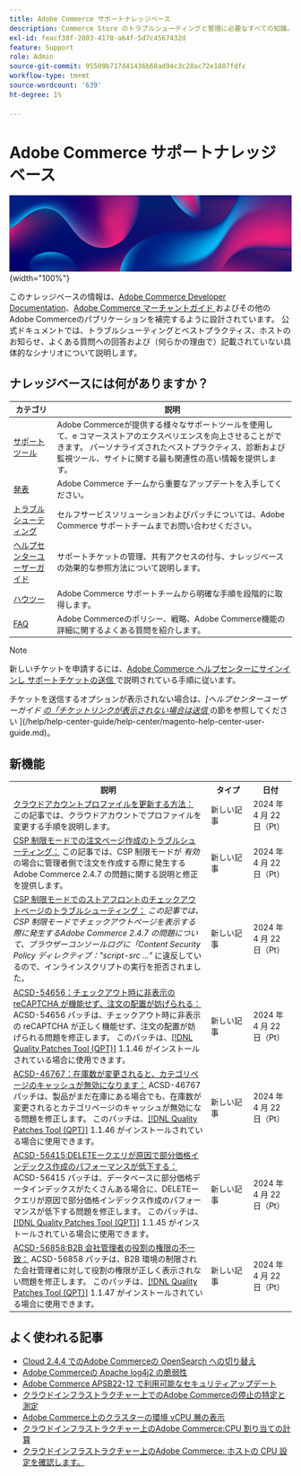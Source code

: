 ```yaml
---
title: Adobe Commerce サポートナレッジベース
description: Commerce Store のトラブルシューティングと管理に必要なすべての知識。
exl-id: feacf38f-2803-4170-a64f-5d7c4567432d
feature: Support
role: Admin
source-git-commit: 95509b717d41436b68ad94c3c28ac72e1887fdfc
workflow-type: tm+mt
source-wordcount: '639'
ht-degree: 1%

---
```


# Adobe Commerce サポートナレッジベース

![ ナレッジベースのホームページ ](../help/assets/knowledge-base-home-page-cover.jpg){width="100%"}

このナレッジベースの情報は、[Adobe Commerce Developer Documentation](https://developer.adobe.com/commerce/docs)、[Adobe Commerce マーチャントガイド ](https://experienceleague.adobe.com/docs/commerce-admin/user-guides/home.html) およびその他のAdobe Commerceのパブリケーションを補完するように設計されています。 公式ドキュメントでは、トラブルシューティングとベストプラクティス、ホストのお知らせ、よくある質問への回答および（何らかの理由で）記載されていない具体的なシナリオについて説明します。

## ナレッジベースには何がありますか？

| カテゴリ | 説明 |
| --- | --- |
| [ サポートツール ](/help/support-tools/overview.md) | Adobe Commerceが提供する様々なサポートツールを使用して、e コマースストアのエクスペリエンスを向上させることができます。 パーソナライズされたベストプラクティス、診断および監視ツール、サイトに関する最も関連性の高い情報を提供します。 |
| [ 発表 ](/help/announcements/overview.md) | Adobe Commerce チームから重要なアップデートを入手してください。 |
| [ トラブルシューティング ](/help/troubleshooting/overview.md) | セルフサービスソリューションおよびパッチについては、Adobe Commerce サポートチームまでお問い合わせください。 |
| [ ヘルプセンターユーザーガイド ](/help/help-center-guide/help-center/magento-help-center-user-guide.md) | サポートチケットの管理、共有アクセスの付与、ナレッジベースの効果的な参照方法について説明します。 |
| [ ハウツー ](/help/how-to/overview.md) | Adobe Commerce サポートチームから明確な手順を段階的に取得します。 |
| [FAQ](/help/faq/overview.md) | Adobe Commerceのポリシー、戦略、Adobe Commerce機能の詳細に関するよくある質問を紹介します。 |

>[!NOTE]
>
>新しいチケットを申請するには、[Adobe Commerce ヘルプセンターにサインインし ](https://support.magento.com/)[ サポートチケットの送信 ](https://experienceleague.adobe.com/en/docs/commerce-knowledge-base/kb/help-center-guide/magento-help-center-user-guide#submit-ticket) で説明されている手順に従います。
>
>チケットを送信するオプションが表示されない場合は、*[ヘルプセンターユーザーガイド [ の「チケットリンクが表示されない場合は送信 ](https://experienceleague.adobe.com/en/docs/commerce-knowledge-base/kb/help-center-guide/magento-help-center-user-guide#no-submit-link)* の節を参照してください ](/help/help-center-guide/help-center/magento-help-center-user-guide.md)。

## 新機能

<table style="width:100%">
  <tr>
    <th style="width:70%">説明</th>
    <th style="width:15%">タイプ</th>
    <th style="width:15%">日付</th>
  </tr>

<tr>
    <td>
    <a href = "https://experienceleague.adobe.com/en/docs/commerce-knowledge-base/kb/how-to/how-to-update-the-cloud-account-profile"> クラウドアカウントプロファイルを更新する方法：</a> この記事では、クラウドアカウントでプロファイルを変更する手順を説明します。
    </td>
    <td>新しい記事</td>
    <td>2024 年 4 月 22 日（Pt）</td>
  </tr>

<td>
    <a href = "https://experienceleague.adobe.com/en/docs/commerce-knowledge-base/kb/troubleshooting/payments/admin-create-order-page-in-csp-restricted-mode">CSP 制限モードでの注文ページ作成のトラブルシューティング：</a> この記事では、CSP 制限モードが <em> 有効 </em> の場合に管理者側で注文を作成する際に発生するAdobe Commerce 2.4.7 の問題に関する説明と修正を提供します。  
    </td>
    <td>新しい記事</td>
    <td>2024 年 4 月 22 日（Pt）</td>
  </tr>

<tr>
    <td>
    <a href="https://experienceleague.adobe.com/en/docs/commerce-knowledge-base/kb/troubleshooting/payments/storefront-checkout-page-in-csp-restricted-mode">CSP 制限モードでのストアフロントのチェックアウトページのトラブルシューティング：</a><em> この記事では、CSP 制限モードでチェックアウトページを表示する際に発生するAdobe Commerce 2.4.7 の問題について、ブラウザーコンソールログに「Content Security Policy ディレクティブ："script-src ..."</em> に違反しているので、インラインスクリプトの実行を拒否されました。 
    </td>
    <td>新しい記事 </td>
    <td>2024 年 4 月 22 日（Pt）</td>
 </tr>

<tr>
    <td>
    <a href="https://experienceleague.adobe.com/en/docs/commerce-knowledge-base/kb/support-tools/patches/v1-1-46/acsd-54656-invisible-recaptcha-fails-during-checkout-preventing-order-placement">ACSD-54656：チェックアウト時に非表示の reCAPTCHA が機能せず、注文の配置が妨げられる：</a> ACSD-54656 パッチは、チェックアウト時に非表示の reCAPTCHA が正しく機能せず、注文の配置が妨げられる問題を修正します。 このパッチは、<a href="https://experienceleague.adobe.com/docs/commerce-knowledge-base/kb/announcements/commerce-announcements/magento-quality-patches-released-new-tool-to-self-serve-quality-patches.html">[!DNL Quality Patches Tool (QPT)]</a> 1.1.46 がインストールされている場合に使用できます。 
    </td>
    <td>新しい記事 </td>
    <td>2024 年 4 月 22 日（Pt）</td>
 </tr>

<tr>
    <td>
    <a href="https://experienceleague.adobe.com/en/docs/commerce-knowledge-base/kb/support-tools/patches/v1-1-46/acsd-46767-category-page-caches-invalidate-when-the-stock-quantity-changes">ACSD-46767：在庫数が変更されると、カテゴリページのキャッシュが無効になります：</a> ACSD-46767 パッチは、製品がまだ在庫にある場合でも、在庫数が変更されるとカテゴリページのキャッシュが無効になる問題を修正します。 このパッチは、<a href="https://experienceleague.adobe.com/docs/commerce-knowledge-base/kb/announcements/commerce-announcements/magento-quality-patches-released-new-tool-to-self-serve-quality-patches.html">[!DNL Quality Patches Tool (QPT)]</a> 1.1.46 がインストールされている場合に使用できます。  
    </td>
    <td>新しい記事 </td>
    <td>2024 年 4 月 22 日（Pt）</td>
 </tr>

<tr>
    <td>
    <a href="https://experienceleague.adobe.com/en/docs/commerce-knowledge-base/kb/support-tools/patches/v1-1-45/acsd-56415-performance-of-partial-price-indexing-is-slowed-down-due-to-a-delete-query">ACSD-56415:DELETEークエリが原因で部分価格インデックス作成のパフォーマンスが低下する：</a> ACSD-56415 パッチは、データベースに部分価格データインデックスがたくさんある場合に、DELETEークエリが原因で部分価格インデックス作成のパフォーマンスが低下する問題を修正します。 このパッチは、<a href="https://experienceleague.adobe.com/docs/commerce-knowledge-base/kb/announcements/commerce-announcements/magento-quality-patches-released-new-tool-to-self-serve-quality-patches.html">[!DNL Quality Patches Tool (QPT)]</a> 1.1.45 がインストールされている場合に使用できます。  
    </td>
    <td>新しい記事 </td>
    <td>2024 年 4 月 22 日（Pt）</td>
 </tr>

<tr>
    <td>
    <a href="https://experienceleague.adobe.com/en/docs/commerce-knowledge-base/kb/support-tools/patches/v1-1-47/acsd-56858-role-permissions-display-issue-in-b2b-company-admin-panel">ACSD-56858:B2B 会社管理者の役割の権限の不一致：</a> ACSD-56858 パッチは、B2B 環境の制限された会社管理者に対して役割の権限が正しく表示されない問題を修正します。 このパッチは、<a href="https://experienceleague.adobe.com/docs/commerce-knowledge-base/kb/announcements/commerce-announcements/magento-quality-patches-released-new-tool-to-self-serve-quality-patches.html">[!DNL Quality Patches Tool (QPT)]</a> 1.1.47 がインストールされている場合に使用できます。 
    </td>
    <td>新しい記事 </td>
    <td>2024 年 4 月 22 日（Pt）</td>
 </tr>
</table>

## よく使われる記事

* [Cloud 2.4.4 でのAdobe Commerceの OpenSearch への切り替え](/help/announcements/adobe-commerce-announcements/switching-to-opensearch-for-adobe-commerce-on-cloud-2-4-4.md)
* [Adobe Commerceの Apache log4j2 の脆弱性](/help/announcements/adobe-commerce-announcements/apache-log4j2-adobe-commerce.md)
* [Adobe Commerce APSB22-12 で利用可能なセキュリティアップデート](/help/troubleshooting/known-issues-patches-attached/0-day-vulnerability-patch.md)
* [クラウドインフラストラクチャー上でのAdobe Commerceの停止の特定と測定](/help/how-to/general/how-to-identify-outages.md)
* [Adobe Commerce上のクラスターの環境 vCPU 層の表示](/help/how-to/general/check-vcpu-using-observation-for-adobe-commerce.md)
* [クラウドインフラストラクチャー上のAdobe Commerce:CPU 割り当ての計算](/help/how-to/general/magento-commerce-cloud-cpu-allocation-calculation.md)
* [クラウドインフラストラクチャー上のAdobe Commerce: ホストの CPU 設定を確認します。](/help/how-to/general/magento-commerce-cloud-check-hosts-cpu-configuration.md)
